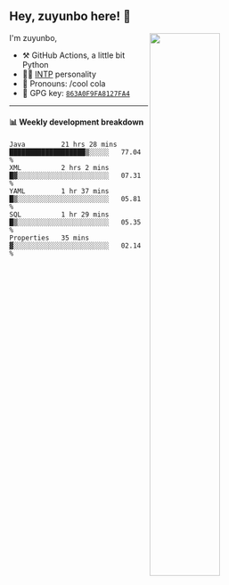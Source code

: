 

## Hey, zuyunbo here! :wave: 
[<img align="right" width="50%" src="https://github-readme-stats.vercel.app/api?username=zuyunbo&theme=dark&show_icons=true">](https://metrics.lecoq.io/ouuan?template=classic)

I'm zuyunbo,

-   :hammer_and_pick: GitHub Actions, a little bit Python
-   :man_scientist: [INTP](https://www.16personalities.com/profiles/3302586f07ca3) personality
-   :man: Pronouns: /cool cola
-   :key: GPG key: [`863A0F9FA8127FA4`](https://github.com/zuyunbo.gpg)

---

#### :bar_chart: Weekly development breakdown
<!--START_SECTION:waka-->
```text
Java         21 hrs 28 mins  ███████████████████▒░░░░░   77.04 % 
XML          2 hrs 2 mins    █▓░░░░░░░░░░░░░░░░░░░░░░░   07.31 % 
YAML         1 hr 37 mins    █▒░░░░░░░░░░░░░░░░░░░░░░░   05.81 % 
SQL          1 hr 29 mins    █▒░░░░░░░░░░░░░░░░░░░░░░░   05.35 % 
Properties   35 mins         ▓░░░░░░░░░░░░░░░░░░░░░░░░   02.14 % 
```
<!--END_SECTION:waka-->

